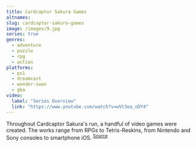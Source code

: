 ```yaml
---
title: Cardcaptor Sakura Games
altnames:
slug: cardcaptor-sakura-games
image: /images/9.jpg
series: true
genres:
  - adventure
  - puzzle
  - rpg
  - action
platforms:
  - ps1
  - dreamcast
  - wonder-swan
  - gba
video:
  label: "Series Overview"
  link: "https://www.youtube.com/watch?v=wVt3ea_nDY4"
---
```


Throughout Cardcaptor Sakura's run, a handful of video games were created. The works range from RPGs to Tetris-Reskins, from Nintendo and Sony consoles to smartphone iOS. <sup>[Source](https://ccsakura.fandom.com/wiki/Category:Video_Games)</sup>